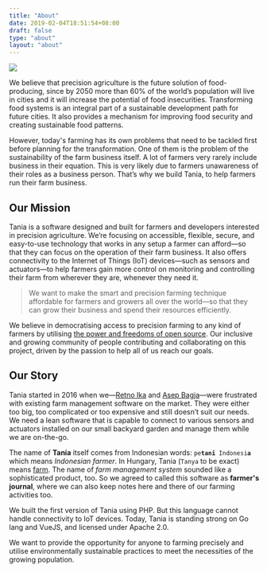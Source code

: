 ```yaml
---
title: "About"
date: 2019-02-04T18:51:54+08:00
draft: false
type: "about"
layout: "about"
---
```


<div class="p-t-40 p-b-40" data-animate="fadeInUp" data-animate-delay="700">
    <img src="/images/kebuntania.svg" class="img-fluid">
</div>
<div data-animate="fadeIn" data-animate-delay="200">
    <p class="">
        We believe that precision agriculture is the future solution of food-producing, since by 2050 more than 60% of the world’s population will live in cities and it will increase the potential of food insecurities. Transforming food systems is an integral part of a sustainable development path for future cities. It also provides a mechanism for improving food security and creating sustainable food patterns. 
    </p>
    <p class="">
        However, today's farming has its own problems that need to be tackled first before planning for the transformation. One of them is the problem of the sustainability of the farm business itself. A lot of farmers very rarely include business in their equation. This is very likely due to farmers unawareness of their roles as a business person. That’s why we build Tania, to help farmers run their farm business.
    </p>
</div>
<div class="p-t-40" data-animate="fadeIn" data-animate-delay="400">
    <h2 class="text-center">Our Mission</h2>
    <p class="">
        Tania is a software designed and built for farmers and developers interested in precision agriculture. We’re focusing on accessible, flexible, secure, and easy-to-use technology that works in any setup a farmer can afford—so that they can focus on the operation of their farm business. It also offers connectivity to the Internet of Things (IoT) devices—such as sensors and actuators—to help farmers gain more control on monitoring and controlling their farm from wherever they are, whenever they need it.
    </p>
    <blockquote class="p-t-40 p-b-40 m-t-40 m-b-40 background-light">
        We want to make the smart and precision farming technique affordable for farmers and growers all over the world&mdash;so that they can grow their business and spend their resources efficiently.
    </blockquote>
    <p class="">
        We believe in democratising access to precision farming to any kind of farmers by utilising <a href="https://opensource.org/osd-annotated">the power and freedoms of open source</a>. Our inclusive and growing community of people contributing and collaborating on this project, driven by the passion to help all of us reach our goals. 
    </p>
</div>
<div class="p-t-40" data-animate="fadeIn" data-animate-delay="900">
    <h2 class="text-center">Our Story</h2>
    <p class="">
        Tania started in 2016 when we&mdash;<a href="https://retnoika.github.io" target="_blank">Retno Ika</a> and <a href="http://asepbagja.com" target="_blank">Asep Bagja</a>&mdash;were frustrated with existing farm management software on the market. They were either too big, too complicated or too expensive and still doesn’t suit our needs. We need a lean software that is capable to connect to various sensors and actuators installed on our small backyard garden and manage them while we are on-the-go.
    </p>
    <p class="">
        The name of <strong>Tania</strong> itself comes from Indonesian words: <code>pe<strong>tani</strong> Indonesi<strong>a</strong></code> which means <em>Indonesian farmer</em>. In Hungary, Tania (<code>Tanya</code> to be exact) means <u>farm</u>. The name of <em>farm management system</em> sounded like a sophisticated product, too. So we agreed to called this software as <strong>farmer's journal</strong>, where we can also keep notes here and there of our farming activities too.
    </p>
    <p class="">
        We built the first version of Tania using PHP. But this language cannot handle connectivity to IoT devices. Today, Tania is standing strong on Go lang and VueJS, and licensed under Apache 2.0.
    </p>
    <p class="">
        We want to provide the opportunity for anyone to farming precisely and utilise environmentally sustainable practices to meet the necessities of the growing population.
    </p>
</div>